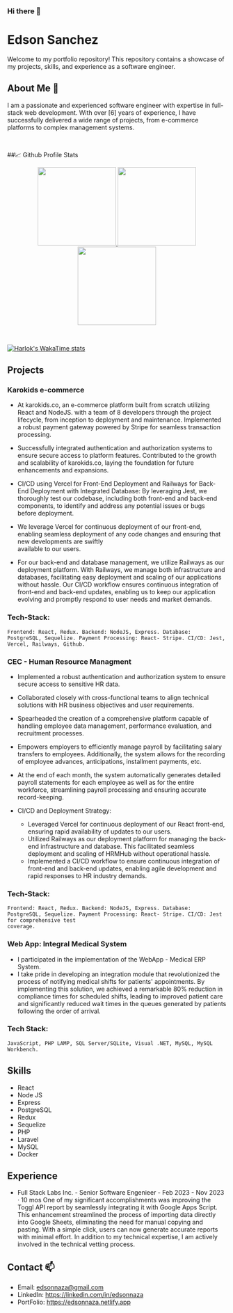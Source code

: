 ### Hi there 👋

<!--
**edsonnaza/edsonnaza** is a ✨ _special_ ✨ repository because its `README.md` (this file) appears on your GitHub profile.

Here are some ideas to get you started:

- 🔭 I’m currently working on ...
- 🌱 I’m currently learning ...
- 👯 I’m looking to collaborate on ...
- 🤔 I’m looking for help with ...
- 💬 Ask me about ...
- 📫 How to reach me: ...
- 😄 Pronouns: ...
- ⚡ Fun fact: ...
-->

# Edson Sanchez 

Welcome to my portfolio repository! 
This repository contains a showcase of my projects, skills, and experience as a software engineer.

## About Me 💬

I am a passionate and experienced software engineer with expertise in full-stack web development. With over [6] years of experience, I have successfully delivered a wide range of projects, from e-commerce platforms to complex management systems.

<br/>

##📈 Github Profile Stats
<p align="center">
    <a href="https://github.com/edsonnaza">
        <img height="180em" src="https://streak-stats.demolab.com/?user=edsonnaza&theme=tokyonight&hide_border=true&border_radius="/>
        <img height="180em" src="https://github-readme-stats.vercel.app/api?username=edsonnaza&show_icons=true&count_private=true&hide_border=true&theme=tokyonight&include_all_commits=true&count_private=true"/>
        <img height="180em" src="https://github-readme-stats.vercel.app/api/top-langs/?username=edsonnaza&hide_border=true&layout=compact&theme=tokyonight&hide=jupyter%20notebook"/>
    </a>
</p>

<br/>

<p align="center" item="center">

[![Harlok's WakaTime stats](https://github-readme-stats.vercel.app/api/wakatime?username=edsonnaza)](https://github.com/anuraghazra/github-readme-stats)
</p>

 
 
 
## Projects

### Karokids e-commerce

- At karokids.co, an e-commerce platform built from scratch utilizing React and NodeJS.
  with a team of 8 developers through the project lifecycle, from inception to deployment and maintenance.
  Implemented a robust payment gateway powered by Stripe for seamless transaction processing.
- Successfully integrated authentication and authorization systems to ensure secure access to platform features.
  Contributed to the growth and scalability of karokids.co, laying the foundation for future enhancements and expansions.
  
- CI/CD using Vercel for Front-End Deployment and Railways for Back-End Deployment with Integrated Database:
  By leveraging Jest, we thoroughly test our codebase, including both front-end and back-end components, to identify and address any potential issues or bugs     
  before deployment.

- We leverage Vercel for continuous deployment of our front-end, enabling seamless deployment of any code changes and ensuring that new developments are swiftly   
  available to our users.

- For our back-end and database management, we utilize Railways as our deployment platform. With Railways, we manage both infrastructure and databases, 
  facilitating easy deployment and scaling of our applications without hassle.
  Our CI/CD workflow ensures continuous integration of front-end and back-end updates, enabling us to keep our application evolving and promptly respond to user 
  needs and market demands.
  
### Tech-Stack: 
    Frontend: React, Redux. Backend: NodeJS, Express. Database: PostgreSQL, Sequelize. Payment Processing: React- Stripe. CI/CD: Jest, Vercel, Railways, Github.


### CEC - Human Resource Managment
- Implemented a robust authentication and authorization system to ensure secure access to sensitive HR data.
- Collaborated closely with cross-functional teams to align technical solutions with HR business objectives and user requirements.
- Spearheaded the creation of a comprehensive platform capable of handling employee data management, performance evaluation, and recruitment processes.
- Empowers employers to efficiently manage payroll by facilitating salary transfers to employees. Additionally, the system allows for the recording of employee 
  advances, anticipations, installment payments, etc.
- At the end of each month, the system automatically generates detailed payroll statements for each employee as well as for the entire workforce, streamlining 
  payroll processing and ensuring accurate record-keeping.

- CI/CD and Deployment Strategy:
  * Leveraged Vercel for continuous deployment of our React front-end, ensuring rapid availability of updates to our users.
  * Utilized Railways as our deployment platform for managing the back-end infrastructure and database. This facilitated seamless deployment and scaling of HRMHub 
    without operational hassle.
  * Implemented a CI/CD workflow to ensure continuous integration of front-end and back-end updates, enabling agile development and rapid responses to HR industry demands.

### Tech-Stack: 
    Frontend: React, Redux. Backend: NodeJS, Express. Database: PostgreSQL, Sequelize. Payment Processing: React- Stripe. CI/CD: Jest for comprehensive test 
    coverage.


### Web App: Integral Medical System
- I participated in the implementation of the WebApp - Medical ERP System. 
- I take pride in developing an integration module that revolutionized the process of notifying medical shifts for patients' appointments. By implementing this 
  solution, we achieved a remarkable 80% reduction in compliance times for scheduled shifts, leading to improved patient care and significantly reduced wait 
  times in the queues generated by patients following the order of arrival. 

### Tech Stack: 
    JavaScript, PHP LAMP, SQL Server/SQLite, Visual .NET, MySQL, MySQL Workbench.


## Skills
- React
- Node JS
- Express
- PostgreSQL
- Redux
- Sequelize
- PHP
- Laravel
- MySQL
- Docker

## Experience

- Full Stack Labs Inc. - Senior Software Engenieer - Feb 2023 - Nov 2023 · 10 mos
  One of my significant accomplishments was improving the Toggl API report by seamlessly integrating it with Google Apps Script. This enhancement streamlined the 
  process of importing data directly into Google Sheets, eliminating the need for manual copying and pasting. With a simple click, users can now generate 
  accurate reports with minimal effort. In addition to my technical expertise, I am actively involved in the technical vetting process. 



## Contact 📫

- Email: edsonnaza@gmail.com
- LinkedIn: https://linkedin.com/in/edsonnaza
- PortFolio: https://edsonnaza.netlify.app

 

